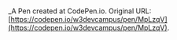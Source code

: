 # 
 _A Pen created at CodePen.io. Original URL: [https://codepen.io/w3devcampus/pen/MpLzqV](https://codepen.io/w3devcampus/pen/MpLzqV).

 